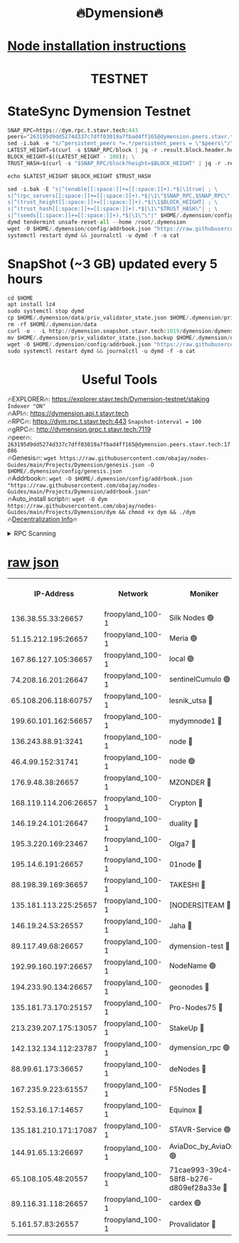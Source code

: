 <h1 align="center"> 🔥Dymension🔥</h1>

[Node installation instructions](https://github.com/obajay/nodes-Guides/tree/main/Projects/Dymension)
=

<h1 align="center"> TESTNET</h1>

# StateSync Dymension Testnet
```python
SNAP_RPC=https://dym.rpc.t.stavr.tech:443
peers="263195d9dd5274d337c7dff03019a7fbad4ff165@dymension.peers.stavr.tech:17086"
sed -i.bak -e "s/^persistent_peers *=.*/persistent_peers = \"$peers\"/" $HOME/.dymension/config/config.toml
LATEST_HEIGHT=$(curl -s $SNAP_RPC/block | jq -r .result.block.header.height); \
BLOCK_HEIGHT=$((LATEST_HEIGHT - 100)); \
TRUST_HASH=$(curl -s "$SNAP_RPC/block?height=$BLOCK_HEIGHT" | jq -r .result.block_id.hash)

echo $LATEST_HEIGHT $BLOCK_HEIGHT $TRUST_HASH

sed -i.bak -E "s|^(enable[[:space:]]+=[[:space:]]+).*$|\1true| ; \
s|^(rpc_servers[[:space:]]+=[[:space:]]+).*$|\1\"$SNAP_RPC,$SNAP_RPC\"| ; \
s|^(trust_height[[:space:]]+=[[:space:]]+).*$|\1$BLOCK_HEIGHT| ; \
s|^(trust_hash[[:space:]]+=[[:space:]]+).*$|\1\"$TRUST_HASH\"| ; \
s|^(seeds[[:space:]]+=[[:space:]]+).*$|\1\"\"|" $HOME/.dymension/config/config.toml
dymd tendermint unsafe-reset-all --home /root/.dymension
wget -O $HOME/.dymension/config/addrbook.json "https://raw.githubusercontent.com/obajay/nodes-Guides/main/Projects/Dymension/addrbook.json"
systemctl restart dymd && journalctl -u dymd -f -o cat

```
# SnapShot (~3 GB) updated every 5 hours
```python
cd $HOME
apt install lz4
sudo systemctl stop dymd
cp $HOME/.dymension/data/priv_validator_state.json $HOME/.dymension/priv_validator_state.json.backup
rm -rf $HOME/.dymension/data
curl -o - -L http://dymension.snapshot.stavr.tech:1019/dymension/dymension-snap.tar.lz4 | lz4 -c -d - | tar -x -C $HOME/.dymension --strip-components 2
mv $HOME/.dymension/priv_validator_state.json.backup $HOME/.dymension/data/priv_validator_state.json
wget -O $HOME/.dymension/config/addrbook.json "https://raw.githubusercontent.com/obajay/nodes-Guides/main/Projects/Dymension/addrbook.json"
sudo systemctl restart dymd && journalctl -u dymd -f -o cat
```

 <h1 align="center"> Useful Tools</h1>

🔥EXPLORER🔥:     https://explorer.stavr.tech/Dymension-testnet/staking        `Indexer "ON"` \
🔥API🔥:          https://dymension.api.t.stavr.tech \
🔥RPC🔥:          https://dym.rpc.t.stavr.tech:443                  `Snapshot-interval = 100` \
🔥gRPC🔥:         http://dymension.grpc.t.stavr.tech:7119 \
🔥peer🔥:         `263195d9dd5274d337c7dff03019a7fbad4ff165@dymension.peers.stavr.tech:17086` \
🔥Genesis🔥:     ```wget https://raw.githubusercontent.com/obajay/nodes-Guides/main/Projects/Dymension/genesis.json -O $HOME/.dymension/config/genesis.json``` \
🔥Addrbook🔥:    ```wget -O $HOME/.dymension/config/addrbook.json "https://raw.githubusercontent.com/obajay/nodes-Guides/main/Projects/Dymension/addrbook.json"``` \
🔥Auto_install script🔥: ```wget -O dym https://raw.githubusercontent.com/obajay/nodes-Guides/main/Projects/Dymension/dym && chmod +x dym && ./dym``` \
🔥[Decentralization Info](https://github.com/obajay/StateSync-snapshots/tree/main/Projects/Dymension/Decentralization)🔥


<details>
<summary>RPC Scanning</summary>

<h2 align="center"> We scan nodes in real time every 4 hours. And we provide the final result of RPC endpoints.
We cannot influence the operation of these nodes in any way. </h2>


```python
If Voting Power is higher than 0 --> then the Node is a validator of the network and may be subject to attack and be a potential threat to the chain.
```
```python
We marked such validators with a red symbol
```

</details>

[raw json](https://rpc-check.dymt.stavr.tech/dymt/rpc-dymt-result.json)
=


<table><tr><th>IP-Address</th><th>Network</th><th>Moniker</th><th>Latest Block Height</th><th>Earliest Block Height</th><th>Catching Up</th><th>Tx Index</th><th>Voting Power</th><th>Scan Time</th></tr><tr><td>136.38.55.33:26657</td><td>froopyland_100-1</td><td>Silk Nodes 🟢</td><td>2343529</td><td>1</td><td>False</td><td>on</td><td>0</td><td>2024-01-29T15:50:18.280985765UTC</td></tr><tr><td>51.15.212.195:26657</td><td>froopyland_100-1</td><td>Meria 🟢</td><td>1651535</td><td>1238063</td><td>False</td><td>on</td><td>0</td><td>2024-01-29T15:49:02.646095714UTC</td></tr><tr><td>167.86.127.105:36657</td><td>froopyland_100-1</td><td>local 🟢</td><td>1651535</td><td>1318001</td><td>False</td><td>off</td><td>0</td><td>2024-01-29T15:50:17.385283489UTC</td></tr><tr><td>74.208.16.201:26647</td><td>froopyland_100-1</td><td>sentinelCumulo 🟢</td><td>2343517</td><td>1652923</td><td>False</td><td>on</td><td>0</td><td>2024-01-29T15:49:06.512847006UTC</td></tr><tr><td>65.108.206.118:60757</td><td>froopyland_100-1</td><td>lesnik_utsa 🔴</td><td>2343520</td><td>1652923</td><td>False</td><td>on</td><td>1</td><td>2024-01-29T15:49:25.324334011UTC</td></tr><tr><td>199.60.101.162:56657</td><td>froopyland_100-1</td><td>mydymnode1 🔴</td><td>2343520</td><td>1652923</td><td>False</td><td>off</td><td>3</td><td>2024-01-29T15:49:26.128250950UTC</td></tr><tr><td>136.243.88.91:3241</td><td>froopyland_100-1</td><td>node 🔴</td><td>2343526</td><td>1652923</td><td>False</td><td>on</td><td>1</td><td>2024-01-29T15:49:59.669075200UTC</td></tr><tr><td>46.4.99.152:31741</td><td>froopyland_100-1</td><td>node 🟢</td><td>2343526</td><td>1652923</td><td>False</td><td>on</td><td>0</td><td>2024-01-29T15:50:02.031183287UTC</td></tr><tr><td>176.9.48.38:26657</td><td>froopyland_100-1</td><td>MZONDER 🔴</td><td>2343528</td><td>1652923</td><td>False</td><td>on</td><td>1</td><td>2024-01-29T15:50:10.542048710UTC</td></tr><tr><td>168.119.114.206:26657</td><td>froopyland_100-1</td><td>Crypton 🔴</td><td>2343530</td><td>1652923</td><td>False</td><td>off</td><td>1</td><td>2024-01-29T15:50:25.359248030UTC</td></tr><tr><td>146.19.24.101:26647</td><td>froopyland_100-1</td><td>duality 🔴</td><td>2343523</td><td>1655313</td><td>False</td><td>on</td><td>1</td><td>2024-01-29T15:49:44.420955569UTC</td></tr><tr><td>195.3.220.169:23467</td><td>froopyland_100-1</td><td>Olga7 🔴</td><td>2343528</td><td>1655313</td><td>False</td><td>on</td><td>1</td><td>2024-01-29T15:50:10.908086154UTC</td></tr><tr><td>195.14.6.191:26657</td><td>froopyland_100-1</td><td>01node 🔴</td><td>2343530</td><td>1655732</td><td>False</td><td>on</td><td>1</td><td>2024-01-29T15:50:25.066245912UTC</td></tr><tr><td>88.198.39.169:36657</td><td>froopyland_100-1</td><td>TAKESHI 🔴</td><td>2343517</td><td>1656584</td><td>False</td><td>on</td><td>1</td><td>2024-01-29T15:49:06.805213040UTC</td></tr><tr><td>135.181.113.225:25657</td><td>froopyland_100-1</td><td>[NODERS]TEAM 🔴</td><td>2343525</td><td>1656584</td><td>False</td><td>on</td><td>1</td><td>2024-01-29T15:49:54.683976229UTC</td></tr><tr><td>146.19.24.53:26557</td><td>froopyland_100-1</td><td>Jaha 🔴</td><td>2343526</td><td>1656584</td><td>False</td><td>off</td><td>1</td><td>2024-01-29T15:49:59.297848554UTC</td></tr><tr><td>89.117.49.68:26657</td><td>froopyland_100-1</td><td>dymension-test 🔴</td><td>2343530</td><td>1723012</td><td>False</td><td>on</td><td>1</td><td>2024-01-29T15:50:25.759462989UTC</td></tr><tr><td>192.99.160.197:26657</td><td>froopyland_100-1</td><td>NodeName 🟢</td><td>1829304</td><td>1826584</td><td>False</td><td>on</td><td>0</td><td>2024-01-29T15:50:30.501900757UTC</td></tr><tr><td>194.233.90.134:26657</td><td>froopyland_100-1</td><td>geonodes 🔴</td><td>2343523</td><td>2015001</td><td>False</td><td>on</td><td>1</td><td>2024-01-29T15:49:45.391169275UTC</td></tr><tr><td>135.181.73.170:25157</td><td>froopyland_100-1</td><td>Pro-Nodes75 🔴</td><td>2343519</td><td>2043519</td><td>False</td><td>on</td><td>1</td><td>2024-01-29T15:49:18.770723836UTC</td></tr><tr><td>213.239.207.175:13057</td><td>froopyland_100-1</td><td>StakeUp 🔴</td><td>2343531</td><td>2060558</td><td>False</td><td>off</td><td>1</td><td>2024-01-29T15:50:30.792554809UTC</td></tr><tr><td>142.132.134.112:23787</td><td>froopyland_100-1</td><td>dymension_rpc 🟢</td><td>2343523</td><td>2076584</td><td>False</td><td>on</td><td>0</td><td>2024-01-29T15:49:43.548756806UTC</td></tr><tr><td>88.99.61.173:36657</td><td>froopyland_100-1</td><td>deNodes 🔴</td><td>2343524</td><td>2077398</td><td>False</td><td>off</td><td>1</td><td>2024-01-29T15:49:51.906200197UTC</td></tr><tr><td>167.235.9.223:61557</td><td>froopyland_100-1</td><td>F5Nodes 🔴</td><td>2343521</td><td>2100380</td><td>False</td><td>off</td><td>1</td><td>2024-01-29T15:49:32.597368489UTC</td></tr><tr><td>152.53.16.17:14657</td><td>froopyland_100-1</td><td>Equinox 🔴</td><td>2343516</td><td>2169800</td><td>False</td><td>on</td><td>1</td><td>2024-01-29T15:49:05.680068878UTC</td></tr><tr><td>135.181.210.171:17087</td><td>froopyland_100-1</td><td>STAVR-Service 🟢</td><td>2343517</td><td>2225118</td><td>False</td><td>on</td><td>0</td><td>2024-01-29T15:49:11.330924045UTC</td></tr><tr><td>144.91.65.13:26697</td><td>froopyland_100-1</td><td>AviaDoc_by_AviaOne 🟢</td><td>2343500</td><td>2330526</td><td>False</td><td>on</td><td>0</td><td>2024-01-29T15:49:18.419605468UTC</td></tr><tr><td>65.108.105.48:20557</td><td>froopyland_100-1</td><td>71cae993-39c4-58f8-b276-d809ef28a33e 🔴</td><td>2343523</td><td>2332923</td><td>False</td><td>on</td><td>1</td><td>2024-01-29T15:49:43.984153125UTC</td></tr><tr><td>89.116.31.118:26657</td><td>froopyland_100-1</td><td>cardex 🟢</td><td>2343522</td><td>2339417</td><td>False</td><td>on</td><td>0</td><td>2024-01-29T15:49:39.083116449UTC</td></tr><tr><td>5.161.57.83:26557</td><td>froopyland_100-1</td><td>Provalidator 🔴</td><td>2343516</td><td>2339618</td><td>False</td><td>on</td><td>1</td><td>2024-01-29T15:49:03.308283911UTC</td></tr></table>
